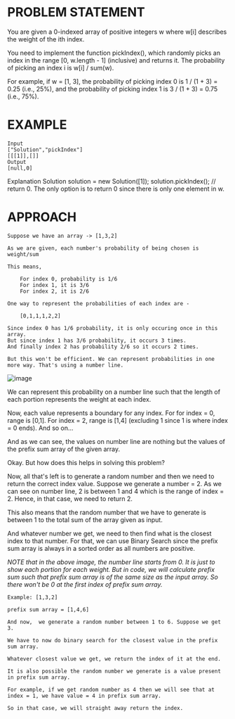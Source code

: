 # PROBLEM STATEMENT
You are given a 0-indexed array of positive integers w where w[i] describes the weight of the ith index.

You need to implement the function pickIndex(), which randomly picks an index in the range [0, w.length - 1] (inclusive) and returns it. The probability of picking an index i is w[i] / sum(w).

For example, if w = [1, 3], the probability of picking index 0 is 1 / (1 + 3) = 0.25 (i.e., 25%), and the probability of picking index 1 is 3 / (1 + 3) = 0.75 (i.e., 75%).

# EXAMPLE

    Input
    ["Solution","pickIndex"]
    [[[1]],[]]
    Output
    [null,0]

Explanation
Solution solution = new Solution([1]);
solution.pickIndex(); // return 0. The only option is to return 0 since there is only one element in w.


# APPROACH

	Suppose we have an array -> [1,3,2]

	As we are given, each number's probability of being chosen is weight/sum 
	
	This means, 
	
		For index 0, probability is 1/6
		For index 1, it is 3/6
		For index 2, it is 2/6
		
	One way to represent the probabilities of each index are - 
	
		[0,1,1,1,2,2]
		
	Since index 0 has 1/6 probability, it is only occuring once in this array.
	But since index 1 has 3/6 probability, it occurs 3 times.
	And finally index 2 has probability 2/6 so it occurs 2 times.
	
	But this won't be efficient. We can represent probabilities in one more way. That's using a number line.
	

![image](https://assets.leetcode.com/users/images/0d11112b-110d-4bb7-a830-13a33400d191_1667545512.045621.png)
		
We can represent this probability on a number line such that the length of each portion represents the weight at each index.

Now, each value represents a boundary for any index. For for index = 0, range is [0,1]. For index = 2, range is [1,4] (excluding 1 since 1 is where index = 0 ends). And so on...

And as we can see, the values on number line are nothing but the values of the prefix sum array of the given array. 

Okay. But how does this helps in solving this problem?

Now, all that's left is to generate a random number and then we need to return the correct index value. Suppose we generate a number  = 2. As we can see on number line, 2 is between 1 and 4 which is the range of index = 2. Hence, in that case, we need to return 2. 

This also means that the random number that we have to generate is between 1 to the total sum of the array given as input.

And whatever number we get, we need to then find what is the closest index to that number. For that, we can use Binary Search since the prefix sum array is always in a sorted order as all numbers are positive.

*NOTE that in the above image, the number line starts from 0. It is just to show each portion for each weight. But in code, we will calculate prefix sum such that prefix sum array is of the same size as the input array. So there won't be 0 at the first index of prefix sum array.*

	Example: [1,3,2]
	
	prefix sum array = [1,4,6]
	
	And now,  we generate a random number between 1 to 6. Suppose we get 3.
	
	We have to now do binary search for the closest value in the prefix sum array.
	
	Whatever closest value we get, we return the index of it at the end.
	
	It is also possible the random number we generate is a value present in prefix sum array. 
	
	For example, if we get random number as 4 then we will see that at index = 1, we have value = 4 in prefix sum array.
	
	So in that case, we will straight away return the index. 